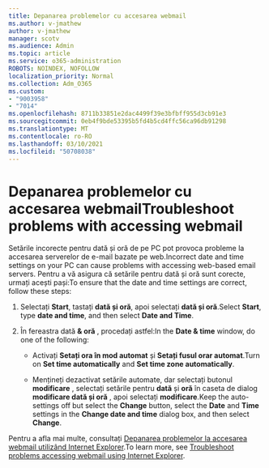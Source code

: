 ```yaml
---
title: Depanarea problemelor cu accesarea webmail
ms.author: v-jmathew
author: v-jmathew
manager: scotv
ms.audience: Admin
ms.topic: article
ms.service: o365-administration
ROBOTS: NOINDEX, NOFOLLOW
localization_priority: Normal
ms.collection: Adm_O365
ms.custom:
- "9003958"
- "7014"
ms.openlocfilehash: 8711b33851e2dac4499f39e3bfbff955d3cb91e3
ms.sourcegitcommit: 0eb4f9bde53395b5fd4b5cd4ffc56ca96db91298
ms.translationtype: MT
ms.contentlocale: ro-RO
ms.lasthandoff: 03/10/2021
ms.locfileid: "50708038"
---
```

# <a name="troubleshoot-problems-with-accessing-webmail"></a><span data-ttu-id="6435c-102">Depanarea problemelor cu accesarea webmail</span><span class="sxs-lookup"><span data-stu-id="6435c-102">Troubleshoot problems with accessing webmail</span></span>

<span data-ttu-id="6435c-103">Setările incorecte pentru dată și oră de pe PC pot provoca probleme la accesarea serverelor de e-mail bazate pe web.</span><span class="sxs-lookup"><span data-stu-id="6435c-103">Incorrect date and time settings on your PC can cause problems with accessing web-based email servers.</span></span> <span data-ttu-id="6435c-104">Pentru a vă asigura că setările pentru dată și oră sunt corecte, urmați acești pași:</span><span class="sxs-lookup"><span data-stu-id="6435c-104">To ensure that the date and time settings are correct, follow these steps:</span></span>

1. <span data-ttu-id="6435c-105">Selectați **Start**, tastați **dată și oră**, apoi selectați **dată și oră**.</span><span class="sxs-lookup"><span data-stu-id="6435c-105">Select **Start**, type **date and time**, and then select **Date and Time**.</span></span>
2. <span data-ttu-id="6435c-106">În fereastra dată **& oră** , procedați astfel:</span><span class="sxs-lookup"><span data-stu-id="6435c-106">In the **Date & time** window, do one of the following:</span></span>

    - <span data-ttu-id="6435c-107">Activați **Setați ora în mod automat** și **Setați fusul orar automat**.</span><span class="sxs-lookup"><span data-stu-id="6435c-107">Turn on **Set time automatically** and **Set time zone automatically**.</span></span>

    - <span data-ttu-id="6435c-108">Mențineți dezactivat setările automate, dar selectați butonul **modificare** , selectați setările pentru **dată** și **oră** în caseta de dialog **modificare dată și oră** , apoi selectați **modificare**.</span><span class="sxs-lookup"><span data-stu-id="6435c-108">Keep the auto-settings off but select the **Change** button, select the **Date** and **Time** settings in the **Change date and time** dialog box, and then select **Change**.</span></span>

<span data-ttu-id="6435c-109">Pentru a afla mai multe, consultați [Depanarea problemelor la accesarea webmail utilizând Internet Explorer](https://answers.microsoft.com/windows/forum/all/problem-accessing-email-through-ie/41f871f3-6df3-4bc9-a5bd-7f71651a2888).</span><span class="sxs-lookup"><span data-stu-id="6435c-109">To learn more, see [Troubleshoot problems accessing webmail using Internet Explorer](https://answers.microsoft.com/windows/forum/all/problem-accessing-email-through-ie/41f871f3-6df3-4bc9-a5bd-7f71651a2888).</span></span>
